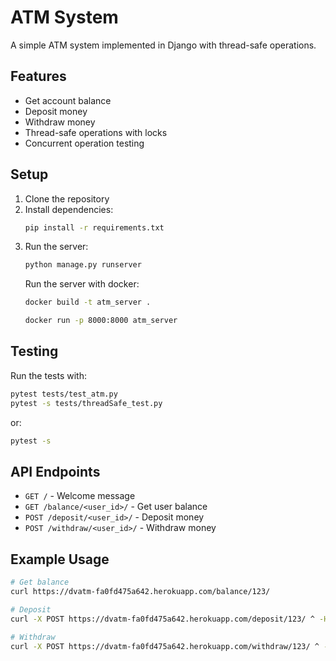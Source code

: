 # ATM System

A simple ATM system implemented in Django with thread-safe operations.

## Features
- Get account balance
- Deposit money
- Withdraw money
- Thread-safe operations with locks
- Concurrent operation testing

## Setup
1. Clone the repository
2. Install dependencies:
   ```bash
   pip install -r requirements.txt
   ```
3. Run the server:
   ```bash
   python manage.py runserver
   ```
   Run the server with docker:
   ```bash
   docker build -t atm_server .

   docker run -p 8000:8000 atm_server
   ```

## Testing
Run the tests with:
```bash
pytest tests/test_atm.py
pytest -s tests/threadSafe_test.py
```
or:
```bash
pytest -s
```

## API Endpoints
- `GET /` - Welcome message
- `GET /balance/<user_id>/` - Get user balance
- `POST /deposit/<user_id>/` - Deposit money
- `POST /withdraw/<user_id>/` - Withdraw money

## Example Usage
```bash
# Get balance
curl https://dvatm-fa0fd475a642.herokuapp.com/balance/123/

# Deposit
curl -X POST https://dvatm-fa0fd475a642.herokuapp.com/deposit/123/ ^ -H "Content-Type: application/json" ^ -d "{\"amount\": 100}"

# Withdraw
curl -X POST https://dvatm-fa0fd475a642.herokuapp.com/withdraw/123/ ^ -H "Content-Type: application/json" ^ -d "{\"amount\": 50}"